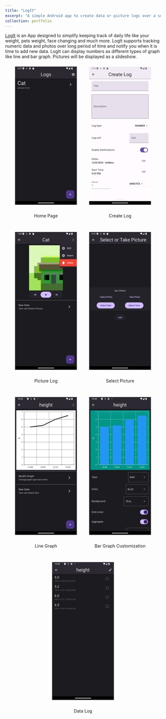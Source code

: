 ```yaml
---
title: "LogIt"
excerpt: "A simple Android app to create data or picture logs over a set time period and visualize it graphically or in a slideshow.<br/>"
collection: portfolio
---
```


 
[LogIt](https://github.com/NateWright/log_it "Github page") is an App designed to simplify keeping track of daily life like your weight, pets weight, 
face changing and much more. LogIt supports tracking numeric data and photos over long period of time and notify you when it is time to add new data. 
LogIt can display numbers as different types of graph like line and bar graph. Pictures will be displayed as a slideshow.<br/>
<div style="display: flex; flex-wrap: wrap; justify-content: center; gap: 20px;">

  <div style="text-align: center;">
    <img src='/images/log-it/home-menu.png' alt='Home Page' width='200' style='padding: 10px;'>
    <p>Home Page</p>
  </div>

  <div style="text-align: center;">
    <img src='/images/log-it/create-log.png' alt="Create Log" width="200" style='padding: 10px;'>
    <p>Create Log</p>
  </div>

  <div style="text-align: center;">
    <img src='/images/log-it/picture-log.png' alt="Picture Log" width="200" style='padding: 10px;'>
    <p>Picture Log</p>
  </div>

  <div style="text-align: center;">
    <img src='/images/log-it/select-picture.png' alt="Select Picture" width="200" style='padding: 10px;'>
    <p>Select Picture</p>
  </div>

  <div style="text-align: center;">
    <img src='/images/log-it/line graph.png' alt="Line Graph" width="200" style='padding: 10px;'>
    <p>Line Graph</p>
  </div>

  <div style="text-align: center;">
    <img src='/images/log-it/bar graph customization.png' alt="Bar Graph Customization" width="200" style='padding: 10px;'>
    <p>Bar Graph Customization</p>
  </div>

  <div style="text-align: center;">
    <img src='/images/log-it/data log.png' alt="Raw Data" width="200" style='padding: 10px;'>
    <p>Data Log</p>
  </div>

</div>